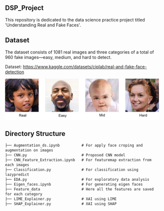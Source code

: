 ## DSP_Project
This repository is dedicated to the data science practice project titled 'Understanding Real and Fake Faces'.

## Dataset
The dataset consists of 1081 real images and three categories of a total of 960 fake images—easy, medium, and hard to detect.

Dataset: https://www.kaggle.com/datasets/ciplab/real-and-fake-face-detection

![Dataset Overview](Images/Example_images.png)

## Directory Structure

```
├── Augmentation_ds.ipynb          # For apply face croping and augmentation on images
├── CNN.py                         # Proposed CNN model
├── CNN_Feature_Extraction.ipynb   # For featuremap extraction from each images
├── Classification.py              # For classification using lazypredict
├── EDA.py                         # For exploratory data analysis
├── Eigen_faces.ipynb              # For generating eigen faces
├── Feature_data                   # Here all the features are saved for each category
├── LIME_Explainer.py              # XAI using LIME
├── SHAP_Explainer.py              # XAI using SHAP
``` 
